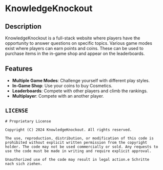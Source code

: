 # KnowledgeKnockout

## Description
KnowledgeKnockout is a full-stack website where players have the opportunity to answer questions on specific topics. Various game modes exist where players can earn points and coins. These can be used to purchase items in the in-game shop and appear on the leaderboards.


## Features

- **Multiple Game Modes**: Challenge yourself with different play styles.
- **In-Game Shop**: Use your coins to buy Cosmetics.
- **Leaderboards**: Compete with other players and climb the rankings.
- **Multiplayer**: Compete with an another player.

## `LICENSE`
```plaintext
# Proprietary License

Copyright (C) 2024 KnowledgeKnockout. All rights reserved.

The use, reproduction, distribution, or modification of this code is prohibited without explicit written permission from the copyright holder. The code may not be used commercially or sold. Any requests to use the code must be made in writing and require explicit approval.

Unauthorized use of the code may result in legal action.e Schritte nach sich ziehen.